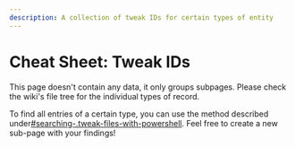 ```yaml
---
description: A collection of tweak IDs for certain types of entity
---
```


# Cheat Sheet: Tweak IDs

This page doesn't contain any data, it only groups subpages. Please check the wiki's file tree for the individual types of record.

To find all entries of a certain type, you can use the method described under[#searching-.tweak-files-with-powershell](../../files-and-what-they-do/tweaks/browsing-the-tweak-database.md#searching-.tweak-files-with-powershell "mention"). Feel free to create a new sub-page with your findings!
